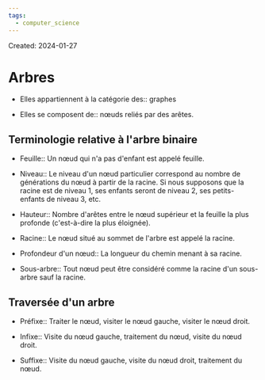```yaml
---
tags:
  - computer_science
---
```

Created: 2024-01-27

# Arbres
- Elles appartiennent à la catégorie des:: graphes
<!--SR:!2024-07-03,94,250-->
- Elles se composent de:: nœuds reliés par des arêtes.
<!--SR:!2024-07-25,109,250-->

## Terminologie relative à l'arbre binaire
- Feuille:: Un nœud qui n'a pas d'enfant est appelé feuille.
<!--SR:!2024-05-26,77,270-->
- Niveau:: Le niveau d'un nœud particulier correspond au nombre de générations du nœud à partir de la racine. Si nous supposons que la racine est de niveau 1, ses enfants seront de niveau 2, ses petits-enfants de niveau 3, etc.
<!--SR:!2024-04-09,44,250-->
- Hauteur:: Nombre d'arêtes entre le nœud supérieur et la feuille la plus profonde (c'est-à-dire la plus éloignée).
<!--SR:!2024-04-08,40,230-->
- Racine:: Le nœud situé au sommet de l'arbre est appelé la racine.
<!--SR:!2024-06-04,83,270-->
- Profondeur d'un nœud:: La longueur du chemin menant à sa racine.
<!--SR:!2024-04-13,47,250-->
- Sous-arbre:: Tout nœud peut être considéré comme la racine d'un sous-arbre sauf la racine.
<!--SR:!2024-05-02,59,250-->

## Traversée d'un arbre
- Préfixe:: Traiter le nœud, visiter le nœud gauche, visiter le nœud droit.
<!--SR:!2024-06-16,84,250-->
- Infixe:: Visite du nœud gauche, traitement du nœud, visite du nœud droit.
<!--SR:!2024-04-08,44,250-->
- Suffixe:: Visite du nœud gauche, visite du nœud droit, traitement du nœud.
<!--SR:!2024-07-17,104,250-->